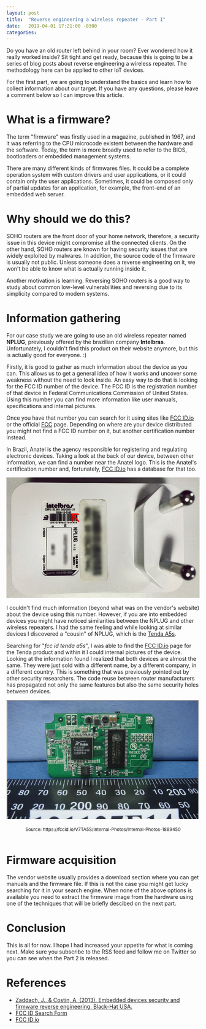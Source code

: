 ```yaml
---
layout: post
title:  "Reverse engineering a wireless repeater - Part I"
date:   2019-04-01 17:21:00 -0300
categories:
---
```


Do you have an old router left behind in your room? Ever wondered how it really
worked inside? Sit tight and get ready, because this is going to be a series of
blog posts about reverse engineering a wireless repeater. The methodology here
can be applied to other IoT devices.

For the first part, we are going to understand the basics and learn how to
collect information about our target. If you have any questions, please leave
a comment below so I can improve this article.

# What is a firmware?

The term "firmware" was firstly used in a magazine, published in 1967, and it
was referring to the CPU microcode existent between the hardware and the
software. Today, the term is more broadly used to refer to the BIOS,
bootloaders or embedded management systems.

There are many different kinds of firmwares files. It could be a complete
operation system with custom drivers and user applications, or it could contain
only the user applications. Sometimes, it could be composed only of partial
updates for an application, for example, the front-end of an embedded web
server.

# Why should we do this?

SOHO routers are the front door of your home network, therefore, a security
issue in this device might compromise all the connected clients. On the other
hand, SOHO routers are known for having security issues that are widely
exploited by malwares. In addition, the source code of the firmware is usually
not public. Unless someone does a reverse engineering on it, we won't be able
to know what is actually running inside it.

Another motivation is learning. Reversing SOHO routers is a good way to study
about common low-level vulnerabilities and reversing due to its simplicity
compared to modern systems.

# Information gathering

For our case study we are going to use an old wireless repeater named
**NPLUG**, previously offered by the brazilian company **Intelbras**.
Unfortunately, I couldn't find this product on their website anymore, but this
is actually good for everyone. :)

Firstly, it is good to gather as much information about the device as you can.
This allows us to get a general idea of how it works and uncover some weakness
without the need to look inside. An easy way to do that is looking for the FCC
ID number of the device. The FCC ID is the registration number of that device in
Federal Communications Commission of United States. Using this number you can
find more information like user manuals, specifications and internal pictures.

Once you have that number you can search for it using sites like [FCC
ID.io][fccid-io] or the official [FCC][fccid-search] page. Depending on where are
your device distributed you might not find a FCC ID number on it, but another
certification number instead.

In Brazil, Anatel is the agency responsible for registering and regulating electronic devices.
Taking a look at the back of our device, between other information, we can find
a number near the Anatel logo. This is the Anatel's certification number and,
fortunately, [FCC ID.io][fccid-io] has a database for that too. 

![NPLUG wireless repeater](/assets/nplug/nplug.png)

I couldn't find much information (beyond what was on the vendor's website)
about the device using this number. However, if you are into embedded devices
you might have noticed similarities between the NPLUG and other wireless
repeaters. I had the same feeling and while looking at similar devices I
discovered a "cousin" of NPLUG, which is the [Tenda A5s][tenda-a5s].

Searching for "*fcc id tenda a5s*", I was able to find the [FCC
ID.io][fccid-a5s] page for the Tenda product and within it I could internal
pictures of the device. Looking at the information found I realized that both
devices are almost the same. They were just sold with a different name, by a
different company, in a different country. This is something that was
previously pointed out by other security researchers. The code reuse between
router manufacturers has propagated not only the same features but also the
same security holes between devices.

![Internal photos Tenda A5S](/assets/nplug/internal.png)
<center>
  <small>
    Source: https://fccid.io/V7TA5S/Internal-Photos/Internal-Photos-1889450
  </small>
</center>
<br>

# Firmware acquisition

The vendor website usually provides a download section where you can get
manuals and the firmware file. If this is not the case you might get lucky
searching for it in your search engine. When none of the above options is
available you need to extract the firmware image from the hardware using one of
the techniques that will be briefly descibed on the next part.

# Conclusion

This is all for now. I hope I had increased your appetite for what is coming
next.  Make sure you subscribe to the RSS feed and follow me on Twitter so you
can see when the Part 2 is released.

# References

 - [Zaddach, J., & Costin, A. (2013). Embedded devices security and firmware
   reverse engineering. Black-Hat USA.][zaddach-2013]
 - [FCC ID Search Form][fccid-search]
 - [FCC ID.io][fccid-io]

[tenda-a5s]: https://www.aliexpress.com/item/English-Firmware-Tenda-A5S-Mini-Router-Pocket-WiFi-Wireless-Router-Client-Universal-Repeater-WISP-150Mbps-Ethernet/32751330210.html
[fccid-io]: https://fccid.io/
[fccid-a5s]: https://fccid.io/V7TA5S
[fccid-search]: https://www.fcc.gov/oet/ea/fccid
[zaddach-2013]: http://s3.eurecom.fr/docs/bh13us_zaddach.pdfk
